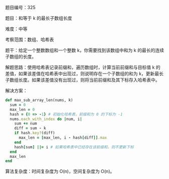 题目编号：325

题目：和等于 k 的最长子数组长度

难度：中等

考察范围：数组、哈希表

题干：给定一个整数数组和一个整数 k，你需要找到该数组中和为 k 的最长的连续子数组的长度。

解题思路：使用哈希表记录前缀和，遍历数组时，计算当前前缀和与目标值 k 的差值，如果该差值在哈希表中出现过，则说明存在一个子数组的和为 k，更新最长子数组长度。如果该差值没有出现过，则将当前前缀和及其下标存入哈希表中。

解决方案：

```ruby
def max_sub_array_len(nums, k)
  sum = 0
  max_len = 0
  hash = {0 => -1} # 初始化哈希表，前缀和为 0 的下标为 -1
  nums.each_with_index do |num, i|
    sum += num
    diff = sum - k
    if hash.key?(diff)
      max_len = [max_len, i - hash[diff]].max
    end
    hash[sum] ||= i # 如果哈希表中已经存在该前缀和，则不更新下标
  end
  max_len
end
```

算法复杂度：时间复杂度为 O(n)，空间复杂度为 O(n)。